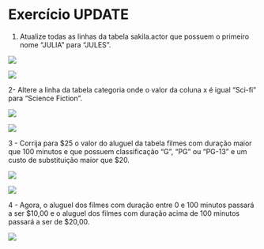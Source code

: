 # Exercício UPDATE

  

1.  Atualize todas as linhas da tabela sakila.actor que possuem o primeiro nome “JULIA” para “JULES”.
    

  

![](https://lh3.googleusercontent.com/HPUT21eOgFrOyqGoldc67OdGdx4BcIQi2g8BUho_u6zWmk0m9jaXDt26JFGIeLr6TU1FBy5lf_zdoUw7EJDGTlwbF0rWGNFRijKv4lAkCm3518Yy5M316mmHfDH-xStLXmTNhftxzjAIAs9tPfjLQmI)

  

![](https://lh3.googleusercontent.com/AmfItjJkhYmR8wdRwRM-kvy6nXfsNFiWXjVsMYN_7_mypg5NzHE88_fDLks5CqMyGLqYJOIPDECs_MP-U-8n3HuMkfEnXvlgAM8QE9LmKEyjnk_CeV92Y5TCcoCZNRzMNsZKHhxH8u_eJH3RszYsI78)

  
  
  

2- Altere a linha da tabela categoria onde o valor da coluna x é igual “Sci-fi” para “Science Fiction”.

  
![](https://lh3.googleusercontent.com/xvM_ByOo6dRXZCllU6lOygUDUT-QAgj8cmfeAn6VpGS4kDtFnN6cZcZdZtHxd6L6xDxvrod0cEwTdEsFAXmiqfDefSM4AW8BUBt951wyUfU6QqjeCf_C6IawKebFz4eLpZKPkSeANcYBTcr4f7OWybA)

  
  
  
  
  

![](https://lh5.googleusercontent.com/TE8nagjrBKTwNsrjPFQCgPldlnSe0rrNhH7QD2iVlxTg7dnJV13lLZwbsn7MvHWz64hTYtxPPXH2RmF1lipMVv6sOZ2dEcqpMsnBstVVYiaTsZ0RY3rPLYUF8L-5rtwY_LE6Fn41XJ1Ylj1aSYH1bAw)

  
  
  
  
  
  
  

3 - Corrija para $25 o valor do aluguel da tabela filmes com duração maior que 100 minutos e que possuem classificação “G”, “PG” ou “PG-13” e um custo de substituição maior que $20.

  

  

![](https://lh4.googleusercontent.com/SshHe7I0dxU_PzITsdDUh4vi7Js0KrbEzdfgRQALXwbYau5nCFql-q9WDflwPBCgEHzkOAEWZXMWDrHt0KvcAXSD7Q4v-TyV7U6xTxr7hI7NAOHxtIKrw2gnQMHKHNjxiClodpZ7mQlliHZ8i3ON4k8)

  

![](https://lh4.googleusercontent.com/kWkoiYLsONKgjSfsmmyapEfT2_H8Z2NQlwpeQV4WHCidoS7gmgWPFNurq7QzIa3hpaAa4unqDfB9yv2rrmVTvwzrc4y9uAIS2Y_Lr4Slxiw8h9gnx9de-NcaVOvsOrL-QTdWZ9pGrhh-KfZh7j5A83Q)

  
  
  
  
  

4 - Agora, o aluguel dos filmes com duração entre 0 e 100 minutos passará a ser $10,00 e o aluguel dos filmes com duração acima de 100 minutos passará a ser de $20,00.

  

![](https://lh5.googleusercontent.com/dCSb1rGpcdT6ROXf2YlF4i4bWCVd4yrbEs05Jw0jnBrcKQypTE-SQmuKSEUvtjWOTrTWCzfT-nPs-MPy7O3heGjG4lWJIj13BwsmbAwjuC9KBeCvvy0k64iPmqLN3t2p3FNl55-qpN7lPXOY94CC62g)